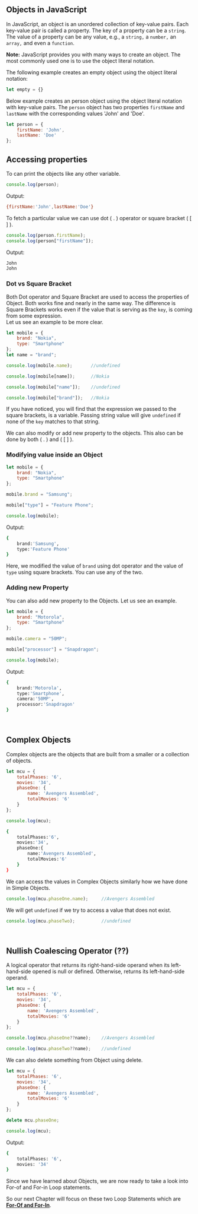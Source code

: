## Objects in JavaScript
In JavaScript, an object is an unordered collection of key-value pairs. Each key-value pair is called a property. The key of a property can be a `string`. The value of a property can be any value, e.g., a `string,` a `number,` an `array,` and even a `function`.

**Note:** JavaScript provides you with many ways to create an object. The most commonly used one is to use the object literal notation.

The following example creates an empty object using the object literal notation:
```javascript
let empty = {}
```
Below example creates an person object using the object literal notation with key-value pairs. The `person` object has two properties `firstName` and `lastName` with the corresponding values 'John' and 'Doe'.

```javascript
let person = {
    firstName: 'John',
    lastName: 'Doe'
};
```

## Accessing properties
To can print the objects like any other variable.

```javascript
console.log(person);
```
Output:
```bash
{firstName:'John',lastName:'Doe'}
```

To fetch a particular value we can use dot ( . ) operator or square bracket ( [ ] ).

```javascript
console.log(person.firstName);
console.log(person["firstName"]);
```
Output:
```bash
John
John
```

### Dot vs Square Bracket
Both Dot operator and Square Bracket are used to access the properties of Object. Both works fine and nearly in the same way. The difference is Square Brackets works even if the value that is serving as the `key`, is coming from some expression. <br>Let us see an example to be more clear.

```javascript
let mobile = {
    brand: "Nokia",
    type: "Smartphone"
};
let name = "brand";

console.log(mobile.name);       //undefined

console.log(mobile[name]);      //Nokia

console.log(mobile["name"]);    //undefined

console.log(mobile["brand"]);   //Nokia
```

If you have noticed, you will find that the expression we passed to the square brackets, is a variable. Passing string value will give `undefined` if none of the `key` matches to that string.

We can also modify or add new property to the objects. This also can be done by both ( . ) and ( [ ] ).

### Modifying value inside an Object
```javascript
let mobile = {
    brand: "Nokia",
    type: "Smartphone"
};

mobile.brand = "Samsung";

mobile["type"] = "Feature Phone";

console.log(mobile);
```

Output:

```bash
{
    brand:'Samsung',
    type:'Feature Phone'
}
```

Here, we modified the value of `brand` using dot operator and the value of `type` using square brackets. You can use any of the two.

### Adding new Property
You can also add new property to the Objects. Let us see an example.
```javascript
let mobile = {
    brand: "Motorola",
    type: "Smartphone"
};

mobile.camera = "50MP";

mobile["processor"] = "Snapdragon";

console.log(mobile);
```

Output:
```bash
{
    brand:'Motorola',
    type:'Smartphone',
    camera:'50MP',
    processor:'Snapdragon'
}
```

<br/>

## Complex Objects
Complex objects are the objects that are built from a smaller or a collection of objects.

```javascript
let mcu = {
    totalPhases: '6',
    movies: '34',
    phaseOne: {
        name: 'Avengers Assembled',
        totalMovies: '6'
    }
};

console.log(mcu);
```

```bash
{
    totalPhases:'6',
    movies:'34',
    phaseOne:{
        name:'Avengers Assembled',
        totalMovies:'6'
    }
}
```

We can access the values in Complex Objects similarly how we have done in Simple Objects.

```javascript
console.log(mcu.phaseOne.name);     //Avengers Assembled
```
We will get `undefined` if we try to access a value that does not exist.

```javascript
console.log(mcu.phaseTwo);          //undefined
```
<br/>

## Nullish Coalescing Operator (??)
A logical operator that returns its right-hand-side operand when its left-hand-side opened is null or defined. Otherwise, returns its left-hand-side operand.

```javascript
let mcu = {
    totalPhases: '6',
    movies: '34',
    phaseOne: {
        name: 'Avengers Assembled',
        totalMovies: '6'
    }
};

console.log(mcu.phaseOne??name);    //Avengers Assembled

console.log(mcu.phaseTwo??name);    //undefined
```

We can also delete something from Object using delete.
```javascript
let mcu = {
    totalPhases: '6',
    movies: '34',
    phaseOne: {
        name: 'Avengers Assembled',
        totalMovies: '6'
    }
};

delete mcu.phaseOne;

console.log(mcu);
```
Output:
```bash
{
    totalPhases: '6',
    movies: '34'
}
```

Since we have learned about Objects, we are now ready to take a look into For-of and For-in Loop statements.

So our next Chapter will focus on these two Loop Statements which are **[For-Of and For-In](./30DaysOfJavaScript/08-For-of-in.md)**.